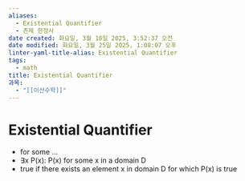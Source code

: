 ```yaml
---
aliases:
  - Existential Quantifier
  - 존제 한정사
date created: 화요일, 3월 18일 2025, 3:52:37 오전
date modified: 화요일, 3월 25일 2025, 1:08:07 오후
linter-yaml-title-alias: Existential Quantifier
tags:
  - math
title: Existential Quantifier
과목:
  - "[[이산수학]]"
---
```


# Existential Quantifier

- for some …
- ∃x P(x): P(x) for some x in a domain D
- true if there exists an element x in domain D for which P(x) is true
